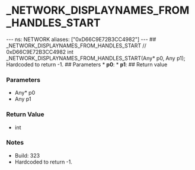 # _NETWORK_DISPLAYNAMES_FROM_HANDLES_START

--- ns: NETWORK aliases: ["0xD66C9E72B3CC4982"] --- ## _NETWORK_DISPLAYNAMES_FROM_HANDLES_START  // 0xD66C9E72B3CC4982 int _NETWORK_DISPLAYNAMES_FROM_HANDLES_START(Any* p0, Any p1);  Hardcoded to return -1.  ## Parameters * **p0**: * **p1**:  ## Return value

### Parameters
* Any* p0
* Any p1

### Return Value
* int

### Notes
* Build: 323
* Hardcoded to return -1.

